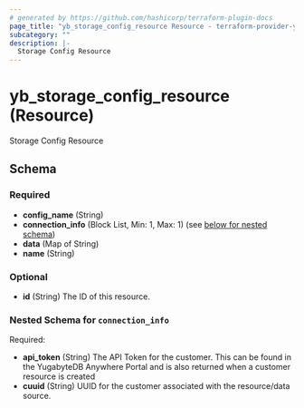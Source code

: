```yaml
---
# generated by https://github.com/hashicorp/terraform-plugin-docs
page_title: "yb_storage_config_resource Resource - terraform-provider-yugabyte-anywhere"
subcategory: ""
description: |-
  Storage Config Resource
---
```


# yb_storage_config_resource (Resource)

Storage Config Resource



<!-- schema generated by tfplugindocs -->
## Schema

### Required

- **config_name** (String)
- **connection_info** (Block List, Min: 1, Max: 1) (see [below for nested schema](#nestedblock--connection_info))
- **data** (Map of String)
- **name** (String)

### Optional

- **id** (String) The ID of this resource.

<a id="nestedblock--connection_info"></a>
### Nested Schema for `connection_info`

Required:

- **api_token** (String) The API Token for the customer. This can be found in the YugabyteDB Anywhere Portal and is also returned when a customer resource is created
- **cuuid** (String) UUID for the customer associated with the resource/data source.


